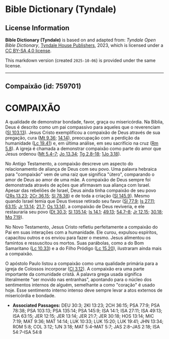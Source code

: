 # Bible Dictionary (Tyndale)

## License Information

**Bible Dictionary (Tyndale)** is based on and adapted from: _Tyndale Open Bible Dictionary_, [Tyndale House Publishers](https://tyndaleopenresources.com/), 2023, which is licensed under a [CC BY-SA 4.0 license](https://creativecommons.org/licenses/by-sa/4.0/legalcode.en).

This markdown version (created `2025-10-06`) is provided under the same license.



--------------------------------

## Compaixão (id: 759701)

COMPAIXÃO
=========

A qualidade de demonstrar bondade, favor, graça ou misericórdia. Na Bíblia, Deus é descrito como um pai compassivo para aqueles que o reverenciam ([Sl 103\.13](https://ref.ly/Ps103:13)). Jesus Cristo exemplificou a compaixão de Deus através de sua pregação, cura ([Mt 9\.36](https://ref.ly/Matt9:36); [14\.14](https://ref.ly/Matt14:14)), preocupação com a perdição da humanidade ([Lc 19\.41](https://ref.ly/Luke19:41)) e, em última análise, em seu sacrifício na cruz ([Rm 5\.8](https://ref.ly/Rom5:8)). A igreja é chamada a demonstrar compaixão como parte do amor que Jesus ordenou ([Mt 5\.4–7](https://ref.ly/Matt5:4-Matt5:7); [Jo 13\.34](https://ref.ly/John13:34); [Tg 2\.8–18](https://ref.ly/Jas2:8-Jas2:18); [1Jo 3\.18](https://ref.ly/1John3:18)).

No Antigo Testamento, a compaixão descreve um aspecto do relacionamento de aliança de Deus com seu povo. Uma palavra hebraica para "compaixão" vem de uma raiz que significa "útero", comparando o amor de Deus ao amor de uma mãe. A compaixão de Deus sempre foi demonstrada através de ações que afirmavam sua aliança com Israel. Apesar das rebeliões de Israel, Deus ainda tinha compaixão de seu povo ([2Rs 13\.23](https://ref.ly/2Kgs13:23); [2Cr 36\.15](https://ref.ly/2Chr36:15); [Sl 78\.38](https://ref.ly/Ps78:38)) e de toda a criação ([Sl 145\.9](https://ref.ly/Ps145:9)). Mesmo quando Israel temia que Deus tivesse retirado seu favor ([Sl 77\.9](https://ref.ly/Ps77:9); [Is 27\.11](https://ref.ly/Isa27:11); [63\.15](https://ref.ly/Isa63:15); [Jr 13\.14](https://ref.ly/Jer13:14); [21\.7](https://ref.ly/Jer21:7); [Os 13\.14](https://ref.ly/Hos13:14)), a compaixão de Deus reviveria, e ele restauraria seu povo ([Dt 30\.3](https://ref.ly/Deut30:3); [Sl 135\.14](https://ref.ly/Ps135:14); [Is 14\.1](https://ref.ly/Isa14:1); [49\.13](https://ref.ly/Isa49:13); [54\.7–8](https://ref.ly/Isa54:7-Isa54:8); [Jr 12\.15](https://ref.ly/Jer12:15); [30\.18](https://ref.ly/Jer30:18); [Mq 7\.19](https://ref.ly/Mic7:19)).

No Novo Testamento, Jesus Cristo refletiu perfeitamente a compaixão do Pai em suas interações com a humanidade. Ele curou, expulsou espíritos, capacitou outros e os enviou para fazer o mesmo. Jesus alimentou os famintos e ressuscitou os mortos. Suas parábolas, como a do Bom Samaritano ([Lc 10\.33](https://ref.ly/Luke10:33)) e a do Filho Pródigo ([Lc 15\.20](https://ref.ly/Luke15:20)), ilustraram ainda mais a compaixão.

O apóstolo Paulo listou a compaixão como uma qualidade primária para a igreja de Colossos incorporar ([Cl 3\.12](https://ref.ly/Col3:12)). A compaixão era uma parte importante da comunidade cristã. A palavra grega usada significa literalmente "ser movido nas entranhas", apontando para o núcleo dos sentimentos internos de alguém, semelhante a como "coração" é usado hoje. Esse sentimento interno intenso deve sempre levar a atos externos de misericórdia e bondade.

* **Associated Passages:** DEU 30:3; 2KI 13:23; 2CH 36:15; PSA 77:9; PSA 78:38; PSA 103:13; PSA 135:14; PSA 145:9; ISA 14:1; ISA 27:11; ISA 49:13; ISA 63:15; JER 12:15; JER 13:14; JER 21:7; JER 30:18; HOS 13:14; MIC 7:19; MAT 9:36; MAT 14:14; LUK 10:33; LUK 15:20; LUK 19:41; JHN 13:34; ROM 5:8; COL 3:12; 1JN 3:18; MAT 5:4–MAT 5:7; JAS 2:8–JAS 2:18; ISA 54:7–ISA 54:8

